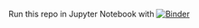 
Run this repo in Jupyter Notebook with [![Binder](https://mybinder.org/badge_logo.svg)](https://mybinder.org/v2/gh/yuhengy/SHD-SpectreDemo/HEAD?urlpath=%2Fdoc%2Ftree%2Findex.ipynb)

